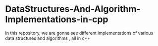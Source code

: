# DataStructures-And-Algorithm-Implementations-in-cpp

In this repository, we are gonna see different implementations of various data structures and algorithms , all in c++
